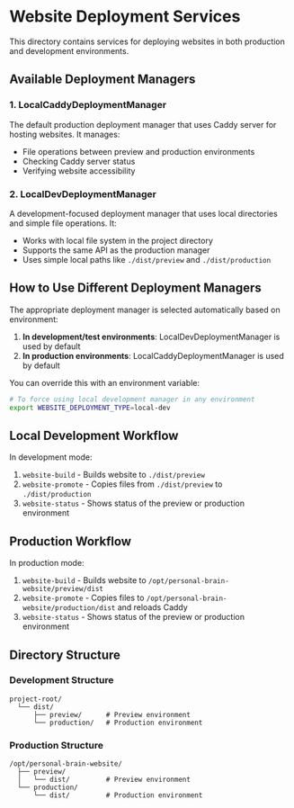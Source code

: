 # Website Deployment Services

This directory contains services for deploying websites in both production and development environments.

## Available Deployment Managers

### 1. LocalCaddyDeploymentManager

The default production deployment manager that uses Caddy server for hosting websites. It manages:

- File operations between preview and production environments
- Checking Caddy server status
- Verifying website accessibility

### 2. LocalDevDeploymentManager

A development-focused deployment manager that uses local directories and simple file operations. It:

- Works with local file system in the project directory
- Supports the same API as the production manager
- Uses simple local paths like `./dist/preview` and `./dist/production`

## How to Use Different Deployment Managers

The appropriate deployment manager is selected automatically based on environment:

1. **In development/test environments**: LocalDevDeploymentManager is used by default
2. **In production environments**: LocalCaddyDeploymentManager is used by default

You can override this with an environment variable:

```bash
# To force using local development manager in any environment
export WEBSITE_DEPLOYMENT_TYPE=local-dev
```

## Local Development Workflow

In development mode:

1. `website-build` - Builds website to `./dist/preview`
2. `website-promote` - Copies files from `./dist/preview` to `./dist/production`
3. `website-status` - Shows status of the preview or production environment

## Production Workflow

In production mode:

1. `website-build` - Builds website to `/opt/personal-brain-website/preview/dist`
2. `website-promote` - Copies files to `/opt/personal-brain-website/production/dist` and reloads Caddy
3. `website-status` - Shows status of the preview or production environment

## Directory Structure

### Development Structure

```
project-root/
  └── dist/
      ├── preview/      # Preview environment
      └── production/   # Production environment
```

### Production Structure

```
/opt/personal-brain-website/
  ├── preview/
  │   └── dist/         # Preview environment
  └── production/
      └── dist/         # Production environment
```
